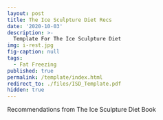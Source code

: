 ```yaml
---
layout: post
title: The Ice Sculpture Diet Recs
date: '2020-10-03'
description: >-
  Template For The Ice Sculpture Diet
img: i-rest.jpg
fig-caption: null
tags:
  - Fat Freezing
published: true
permalink: /template/index.html
redirect_to: ./files/ISD_Template.pdf
hidden: true
---
```

Recommendations from The Ice Sculpture Diet Book